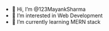 - 👋 Hi, I’m @123MayankSharma
- 👀 I’m interested in Web Development
- 🌱 I’m currently learning MERN stack

<!---
123MayankSharma/123MayankSharma is a ✨ special ✨ repository because its `README.md` (this file) appears on your GitHub profile.
You can click the Preview link to take a look at your changes.
--->
